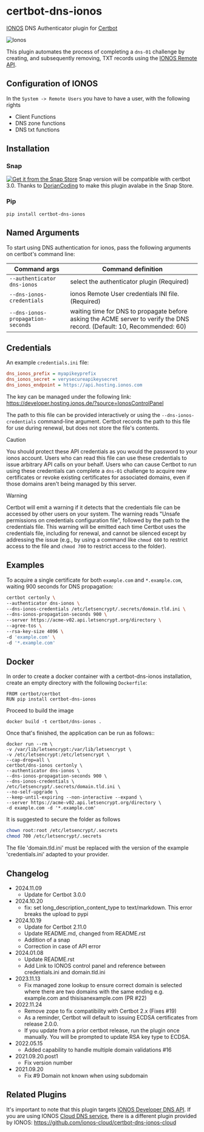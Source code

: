 # certbot-dns-ionos

[IONOS](https://www.ionos.de/) DNS Authenticator plugin for [Certbot](https://certbot.eff.org/)

![Ionos](https://www.ionos.co.uk/newsroom/wp-content/uploads/sites/7/2021/12/LOGO_IONOS_Blue_RGB-1.png)

This plugin automates the process of completing a ``dns-01`` challenge by
creating, and subsequently removing, TXT records using the [IONOS Remote API](https://developer.hosting.ionos.com/docs/dns).

## Configuration of IONOS

In the `System -> Remote Users` you have to have a user, with the following rights

- Client Functions
- DNS zone functions
- DNS txt functions

## Installation

### Snap

[![Get it from the Snap Store](https://snapcraft.io/static/images/badges/en/snap-store-black.svg)](https://snapcraft.io/certbot-dns-ionos)
Snap version will be compatible with certbot 3.0. Thanks to [DorianCoding](https://github.com/DorianCoding) to make this plugin avalabe in the Snap Store.

### Pip

`pip install certbot-dns-ionos`

## Named Arguments

To start using DNS authentication for ionos, pass the following arguments on certbot's command line:

| Command args | Command definition |
| --- | --- |
|``--authenticator dns-ionos`` | select the authenticator plugin (Required) |
|``--dns-ionos-credentials`` |ionos Remote User credentials INI file. (Required) |
|``--dns-ionos-propagation-seconds``|waiting time for DNS to propagate before asking the ACME server to verify the DNS record. (Default: 10, Recommended: 60) |

## Credentials

An example ``credentials.ini`` file:

```ini
dns_ionos_prefix = myapikeyprefix
dns_ionos_secret = verysecureapikeysecret
dns_ionos_endpoint = https://api.hosting.ionos.com
```

The key can be managed under the following link:  <https://developer.hosting.ionos.de/?source=IonosControlPanel>

The path to this file can be provided interactively or using the
`--dns-ionos-credentials` command-line argument. Certbot
records the path to this file for use during renewal, but does not store the file's contents.

> [!CAUTION]
> You should protect these API credentials as you would the
password to your ionos account. Users who can read this file can use these credentials to issue arbitrary API calls
on your behalf. Users who can cause Certbot to run using these credentials can complete a ``dns-01`` challenge
to acquire new certificates or revoke existing certificates for associated domains, even if those domains aren't
being managed by this server.

> [!WARNING]
> Certbot will emit a warning if it detects that the credentials file can be accessed by other users on your system.
The warning reads "Unsafe permissions on credentials configuration file", followed by the path to the
credentials file. This warning will be emitted each time Certbot uses the credentials file, including for renewal,
and cannot be silenced except by addressing the issue (e.g., by using a command like ``chmod 600`` to 
restrict access to the file and ``chmod 700`` to restrict access to the folder).

## Examples

To acquire a single certificate for both ``example.com`` and
``*.example.com``, waiting 900 seconds for DNS propagation:

```bash
certbot certonly \
--authenticator dns-ionos \
--dns-ionos-credentials /etc/letsencrypt/.secrets/domain.tld.ini \
--dns-ionos-propagation-seconds 900 \
--server https://acme-v02.api.letsencrypt.org/directory \
--agree-tos \
--rsa-key-size 4096 \
-d 'example.com' \
-d '*.example.com'
```

## Docker

In order to create a docker container with a certbot-dns-ionos installation,
create an empty directory with the following ``Dockerfile``:

```docker
FROM certbot/certbot
RUN pip install certbot-dns-ionos
```

Proceed to build the image

```docker
docker build -t certbot/dns-ionos .
```

Once that's finished, the application can be run as follows::

```docker
docker run --rm \
-v /var/lib/letsencrypt:/var/lib/letsencrypt \
-v /etc/letsencrypt:/etc/letsencrypt \
--cap-drop=all \
certbot/dns-ionos certonly \
--authenticator dns-ionos \
--dns-ionos-propagation-seconds 900 \
--dns-ionos-credentials \
/etc/letsencrypt/.secrets/domain.tld.ini \
--no-self-upgrade \
--keep-until-expiring --non-interactive --expand \
--server https://acme-v02.api.letsencrypt.org/directory \
-d example.com -d '*.example.com'
```

It is suggested to secure the folder as follows

```bash
chown root:root /etc/letsencrypt/.secrets
chmod 700 /etc/letsencrypt/.secrets
```

The file 'domain.tld.ini' must be replaced with the version of the example 'credentials.ini' adapted to your provider.

## Changelog

- 2024.11.09
  - Update for Certbot 3.0.0
- 2024.10.20
  - fix: set long_description_content_type to text/markdown.
    This error breaks the upload to pypi
- 2024.10.19
  - Update for Certbot 2.11.0
  - Update README.md, changed from README.rst
  - Addition of a snap
  - Correction in case of API error
- 2024.01.08
  - Update README.rst
  - Add Link to IONOS control panel and reference between credentials.ini and domain.tld.ini
- 2023.11.13
  - Fix managed zone lookup to ensure correct domain is selected where there are two domains with the same ending e.g. example.com and thisisanexample.com (PR #22)
- 2022.11.24
  - Remove zope to fix compatibility with Certbot 2.x (Fixes #19)
  - As a reminder, Certbot will default to issuing ECDSA certificates from release 2.0.0.
  - If you update from a prior certbot release, run the plugin once manually. You will be prompted to update RSA key type to ECDSA.
- 2022.05.15
  - Added capability to handle multiple domain validations #16
- 2021.09.20.post1
  - Fix version number
- 2021.09.20
  - Fix #9 Domain not known when using subdomain

## Related Plugins

It's important to note that this plugin targets [IONOS Developer DNS API](https://developer.hosting.ionos.com/docs/dns>).
If you are using IONOS [Cloud DNS service](https://cloud.ionos.com/network/cloud-dns>),
there is a different plugin provided by IONOS: <https://github.com/ionos-cloud/certbot-dns-ionos-cloud>
